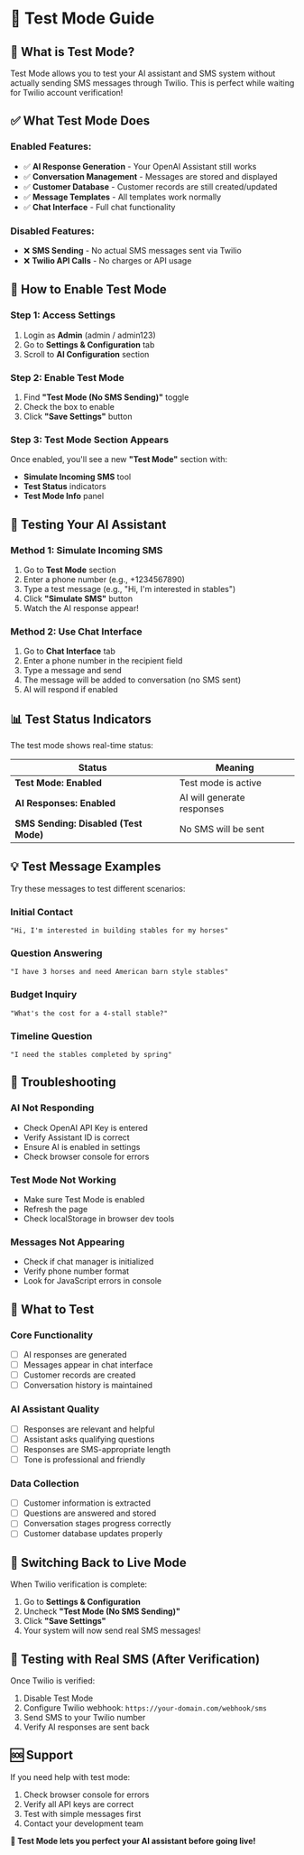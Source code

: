 # 🧪 Test Mode Guide

## 🎯 What is Test Mode?

Test Mode allows you to test your AI assistant and SMS system without actually sending SMS messages through Twilio. This is perfect while waiting for Twilio account verification!

## ✅ What Test Mode Does

### **Enabled Features:**
- ✅ **AI Response Generation** - Your OpenAI Assistant still works
- ✅ **Conversation Management** - Messages are stored and displayed
- ✅ **Customer Database** - Customer records are still created/updated
- ✅ **Message Templates** - All templates work normally
- ✅ **Chat Interface** - Full chat functionality

### **Disabled Features:**
- ❌ **SMS Sending** - No actual SMS messages sent via Twilio
- ❌ **Twilio API Calls** - No charges or API usage

## 🚀 How to Enable Test Mode

### Step 1: Access Settings
1. Login as **Admin** (admin / admin123)
2. Go to **Settings & Configuration** tab
3. Scroll to **AI Configuration** section

### Step 2: Enable Test Mode
1. Find **"Test Mode (No SMS Sending)"** toggle
2. Check the box to enable
3. Click **"Save Settings"** button

### Step 3: Test Mode Section Appears
Once enabled, you'll see a new **"Test Mode"** section with:
- **Simulate Incoming SMS** tool
- **Test Status** indicators
- **Test Mode Info** panel

## 🧪 Testing Your AI Assistant

### Method 1: Simulate Incoming SMS
1. Go to **Test Mode** section
2. Enter a phone number (e.g., +1234567890)
3. Type a test message (e.g., "Hi, I'm interested in stables")
4. Click **"Simulate SMS"** button
5. Watch the AI response appear!

### Method 2: Use Chat Interface
1. Go to **Chat Interface** tab
2. Enter a phone number in the recipient field
3. Type a message and send
4. The message will be added to conversation (no SMS sent)
5. AI will respond if enabled

## 📊 Test Status Indicators

The test mode shows real-time status:

| Status | Meaning |
|--------|---------|
| **Test Mode: Enabled** | Test mode is active |
| **AI Responses: Enabled** | AI will generate responses |
| **SMS Sending: Disabled (Test Mode)** | No SMS will be sent |

## 💡 Test Message Examples

Try these messages to test different scenarios:

### **Initial Contact**
```
"Hi, I'm interested in building stables for my horses"
```

### **Question Answering**
```
"I have 3 horses and need American barn style stables"
```

### **Budget Inquiry**
```
"What's the cost for a 4-stall stable?"
```

### **Timeline Question**
```
"I need the stables completed by spring"
```

## 🔧 Troubleshooting

### **AI Not Responding**
- Check OpenAI API Key is entered
- Verify Assistant ID is correct
- Ensure AI is enabled in settings
- Check browser console for errors

### **Test Mode Not Working**
- Make sure Test Mode is enabled
- Refresh the page
- Check localStorage in browser dev tools

### **Messages Not Appearing**
- Check if chat manager is initialized
- Verify phone number format
- Look for JavaScript errors in console

## 🎯 What to Test

### **Core Functionality**
- [ ] AI responses are generated
- [ ] Messages appear in chat interface
- [ ] Customer records are created
- [ ] Conversation history is maintained

### **AI Assistant Quality**
- [ ] Responses are relevant and helpful
- [ ] Assistant asks qualifying questions
- [ ] Responses are SMS-appropriate length
- [ ] Tone is professional and friendly

### **Data Collection**
- [ ] Customer information is extracted
- [ ] Questions are answered and stored
- [ ] Conversation stages progress correctly
- [ ] Customer database updates properly

## 🔄 Switching Back to Live Mode

When Twilio verification is complete:

1. Go to **Settings & Configuration**
2. Uncheck **"Test Mode (No SMS Sending)"**
3. Click **"Save Settings"**
4. Your system will now send real SMS messages!

## 📱 Testing with Real SMS (After Verification)

Once Twilio is verified:
1. Disable Test Mode
2. Configure Twilio webhook: `https://your-domain.com/webhook/sms`
3. Send SMS to your Twilio number
4. Verify AI responses are sent back

## 🆘 Support

If you need help with test mode:
1. Check browser console for errors
2. Verify all API keys are correct
3. Test with simple messages first
4. Contact your development team

**🎯 Test Mode lets you perfect your AI assistant before going live!**


